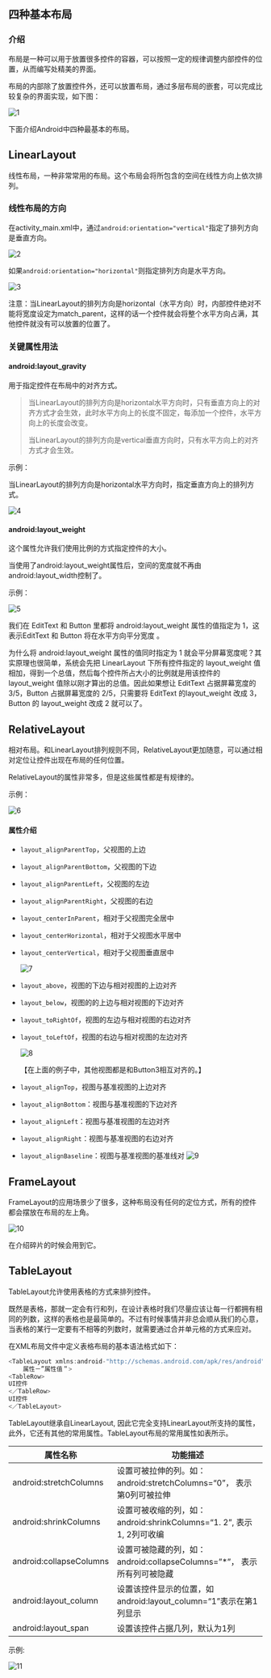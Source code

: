 ## 四种基本布局

### 介绍

布局是一种可以用于放置很多控件的容器，可以按照一定的规律调整内部控件的位置，从而编写处精美的界面。

布局的内部除了放置控件外，还可以放置布局，通过多层布局的嵌套，可以完成比较复杂的界面实现，如下图：

![1](https://github.com/kuangdi1992/learning-summary/blob/master/Picture/Android/1.png)

下面介绍Android中四种最基本的布局。

## LinearLayout

线性布局，一种非常常用的布局。这个布局会将所包含的空间在线性方向上依次排列。

### 线性布局的方向

在activity_main.xml中，通过`android:orientation="vertical"`指定了排列方向是垂直方向。

![2](https://github.com/kuangdi1992/learning-summary/blob/master/Picture/Android/2.png)

如果`android:orientation="horizontal"`则指定排列方向是水平方向。

![3](https://github.com/kuangdi1992/learning-summary/blob/master/Picture/Android/3.png)

注意：当LinearLayout的排列方向是horizontal（水平方向）时，内部控件绝对不能将宽度设定为match_parent，这样的话一个控件就会将整个水平方向占满，其他控件就没有可以放置的位置了。

### 关键属性用法

#### android:layout_gravity

用于指定控件在布局中的对齐方式。

> 当LinearLayout的排列方向是horizontal水平方向时，只有垂直方向上的对齐方式才会生效，此时水平方向上的长度不固定，每添加一个控件，水平方向上的长度会改变。
>
> 当LinearLayout的排列方向是vertical垂直方向时，只有水平方向上的对齐方式才会生效。

示例：

当LinearLayout的排列方向是horizontal水平方向时，指定垂直方向上的排列方式。

![4](https://github.com/kuangdi1992/learning-summary/blob/master/Picture/Android/4.png)

#### android:layout_weight

这个属性允许我们使用比例的方式指定控件的大小。

当使用了android:layout_weight属性后，空间的宽度就不再由android:layout_width控制了。

示例：

![5](https://github.com/kuangdi1992/learning-summary/blob/master/Picture/Android/5.png)

我们在 EditText 和 Button 里都将 android:layout_weight 属性的值指定为 1，这表示EditText 和 Button 将在水平方向平分宽度  。

为什么将 android:layout_weight 属性的值同时指定为 1 就会平分屏幕宽度呢？其实原理也很简单，系统会先把 LinearLayout 下所有控件指定的 layout_weight 值相加，得到一个总值，然后每个控件所占大小的比例就是用该控件的 layout_weight 值除以刚才算出的总值。因此如果想让 EditText 占据屏幕宽度的 3/5，Button 占据屏幕宽度的 2/5，只需要将 EditText 的layout_weight 改成 3，Button 的 layout_weight 改成 2 就可以了。  



## RelativeLayout

相对布局。和LinearLayout排列规则不同，RelativeLayout更加随意，可以通过相对定位让控件出现在布局的任何位置。

RelativeLayout的属性非常多，但是这些属性都是有规律的。

示例：

![6](https://github.com/kuangdi1992/learning-summary/blob/master/Picture/Android/6.png)

#### 属性介绍

- `layout_alignParentTop`，父视图的上边

- `layout_alignParentBottom`，父视图的下边

- `layout_alignParentLeft`，父视图的左边

- `layout_alignParentRight`，父视图的右边

- `layout_centerInParent`，相对于父视图完全居中

- `layout_centerHorizontal`，相对于父视图水平居中

- `layout_centerVertical`，相对于父视图垂直居中

  ![7](https://github.com/kuangdi1992/learning-summary/blob/master/Picture/Android/7.png)

- `layout_above`，视图的下边与相对视图的上边对齐

- `layout_below`，视图的的上边与相对视图的下边对齐

- `layout_toRightOf`，视图的左边与相对视图的右边对齐

- `layout_toLeftOf`，视图的右边与相对视图的左边对齐

  ![8](https://github.com/kuangdi1992/learning-summary/blob/master/Picture/Android/8.png)

  【在上面的例子中，其他视图都是和Button3相互对齐的。】

- `layout_alignTop`，视图与基准视图的上边对齐

- `layout_alignBottom`：视图与基准视图的下边对齐

- `layout_alignLeft`：视图与基准视图的左边对齐

- `layout_alignRight`：视图与基准视图的右边对齐

- `layout_alignBaseline`：视图与基准视图的基准线对
  ![9](https://github.com/kuangdi1992/learning-summary/blob/master/Picture/Android/9.png)

## FrameLayout

FrameLayout的应用场景少了很多，这种布局没有任何的定位方式，所有的控件都会摆放在布局的左上角。

![10](https://github.com/kuangdi1992/learning-summary/blob/master/Picture/Android/10.png)

在介绍碎片的时候会用到它。

## TableLayout

TableLayout允许使用表格的方式来排列控件。

既然是表格，那就一定会有行和列，在设计表格时我们尽量应该让每一行都拥有相同的列数，这样的表格也是最简单的。不过有时候事情并非总会顺从我们的心意，当表格的某行一定要有不相等的列数时，就需要通过合并单元格的方式来应对。  

在XML布局文件中定义表格布局的基本语法格式如下：

```java
<TableLayout xmlns:android-"http://schemas.android.com/apk/res/android" 
	属性－”属性值＂>
<TableRow>
UI控件
<／TableRow>
UI控件
<／TableLayout>
```

TableLayout继承自LinearLayout, 因此它完全支持LinearLayout所支持的属性，此外，它还有其他的常用属性。TableLayout布局的常用属性如表所示。

| 属性名称                | 功能描述                                                     |
| ----------------------- | ------------------------------------------------------------ |
| android:stretchColumns  | 设置可被拉伸的列。如：android:stretchColumns=“0”， 表示第0列可被拉伸 |
| android:shrinkColumns   | 设置可被收缩的列，如：android:shrinkColumns=“1. 2”, 表示1, 2列可收编 |
| android:collapseColumns | 设置可被隐藏的列，如：android:collapseColumns=”*”， 表示所有列可被隐藏 |
| android:layout_column   | 设置该控件显示的位置，如 android:layout_column=“1”表示在第1列显示 |
| android:layout_span     | 设置该控件占据几列，默认为1列                                |

示例:

![11](https://github.com/kuangdi1992/learning-summary/blob/master/Picture/Android/11.png)